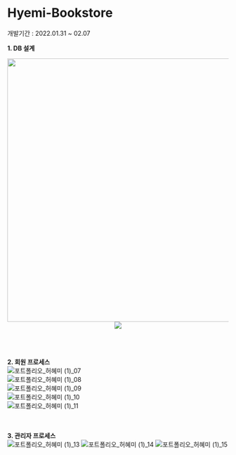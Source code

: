 # Hyemi-Bookstore
개발기간 : 2022.01.31 ~ 02.07

**1. DB 설계**  
<div align="center"><img src="https://user-images.githubusercontent.com/101648944/159031265-3e61e95f-ef1e-4b81-af7a-becbe3cec19d.png" width="600"/>
<img src="https://user-images.githubusercontent.com/101648944/159036120-1cb3eeec-afca-4bf4-bc33-a4afe72bcf31.png"/></div>  
<Br><Br><Br>
  
**2. 회원 프로세스**  
![포트폴리오_허혜미 (1)_07](https://user-images.githubusercontent.com/101648944/159033344-121ad603-bf04-4ddc-b56f-bfe4d0d82743.png)  
![포트폴리오_허혜미 (1)_08](https://user-images.githubusercontent.com/101648944/159033355-94ce1514-3bdf-4f94-a4b2-6139acd1ebf6.png)  
![포트폴리오_허혜미 (1)_09](https://user-images.githubusercontent.com/101648944/159033357-7854ac80-e508-4061-959c-df43a59f154d.png)  
![포트폴리오_허혜미 (1)_10](https://user-images.githubusercontent.com/101648944/159033362-809e9cdb-0b99-49d3-885b-aa8545d2f198.png)  
![포트폴리오_허혜미 (1)_11](https://user-images.githubusercontent.com/101648944/159033363-2f47b0ee-8501-4bc1-bd8b-aa4ddc7bc23b.png)  
<Br><Br>
  
**3. 관리자 프로세스**  
![포트폴리오_허혜미 (1)_13](https://user-images.githubusercontent.com/101648944/159034745-dfbcb79f-9ae5-478a-acc1-46614dddaf39.png)
![포트폴리오_허혜미 (1)_14](https://user-images.githubusercontent.com/101648944/159034764-ed3bdfdc-4c7d-40f1-83f1-062ecde597cd.png)
![포트폴리오_허혜미 (1)_15](https://user-images.githubusercontent.com/101648944/159034778-a9352f1b-4252-478b-83ba-878330ce774a.png)

